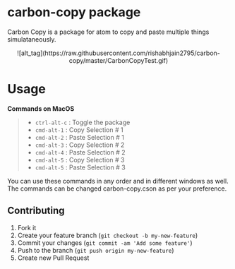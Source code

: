 # carbon-copy package

Carbon Copy is a package for atom to copy and paste multiple things simulataneously. 

<center>![alt_tag](https://raw.githubusercontent.com/rishabhjain2795/carbon-copy/master/CarbonCopyTest.gif)</center>

# Usage

<b>Commands on MacOS</b>

>- `ctrl-alt-c` : Toggle the package
>- `cmd-alt-1`  : Copy Selection # 1
>- `cmd-alt-2`  : Paste Selection # 1
>- `cmd-alt-3`  : Copy Selection # 2
>- `cmd-alt-4`  : Paste Selection # 2
>- `cmd-alt-5`  : Copy Selection # 3
>- `cmd-alt-5`  : Paste Selection # 3

You can use these commands in any order and in different windows as well. The commands can be changed carbon-copy.cson as per your preference. 

## Contributing

1. Fork it
2. Create your feature branch (`git checkout -b my-new-feature`)
3. Commit your changes (`git commit -am 'Add some feature'`)
4. Push to the branch (`git push origin my-new-feature`)
5. Create new Pull Request
